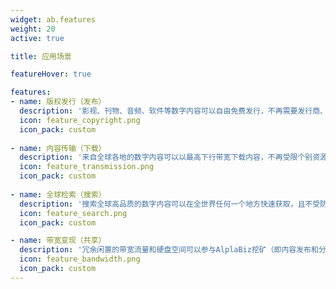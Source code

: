 ```yaml
---
widget: ab.features
weight: 20
active: true

title: 应用场景

featureHover: true

features:
- name: 版权发行（发布）
  description: '影视、刊物、音频、软件等数字内容可以自由免费发行，不再需要发行商、影视院线、监管机构授权及审批即可在保护版权和收益的情况下走向全球市场'
  icon: feature_copyright.png
  icon_pack: custom
  
- name: 内容传输（下载）
  description: '来自全球各地的数字内容可以以最高下行带宽下载内容，不再受限个别资源上行带宽速度限制的享受畅快的传输体验'
  icon: feature_transmission.png
  icon_pack: custom
  
- name: 全球检索（搜索）
  description: '搜索全球高品质的数字内容可以在全世界任何一个地方快速获取，且不受防火墙的影响（无需网络代理）'
  icon: feature_search.png
  icon_pack: custom

- name: 带宽变现（共享）
  description: '冗余闲置的带宽流量和硬盘空间可以参与AlplaBiz挖矿（即内容发布和分享流量）获得收益，将电脑资源剩余价值最大化，实现带宽资源的变现'
  icon: feature_bandwidth.png
  icon_pack: custom
---
```

